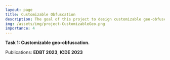 ```yaml
---
layout: page
title: Customizable Obfuscation
description: The goal of this project to design customizable geo-obfuscation to protect workers' location privacy in mobile crowdsourcing. 
img: /assets/img/project-CustomizableGeo.png
importance: 4
---
```


**Task 1: Customizable geo-obfuscation.**

Publications: **EDBT 2023**, **ICDE 2023**
